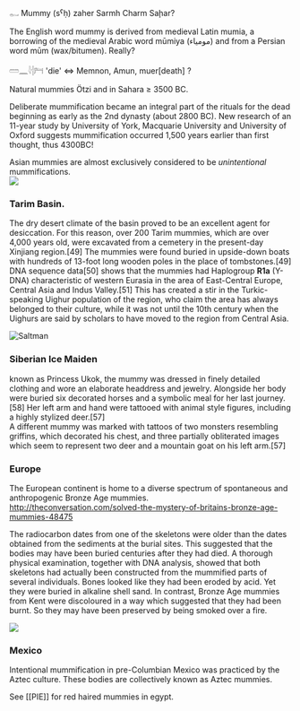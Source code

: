 𓀿 Mummy (sˁḥ) zaher Sarmh Charm Saḩar?  

The English word mummy is derived from medieval Latin mumia, a borrowing of the medieval Arabic word mūmiya (مومياء) and from a Persian word mūm (wax/bitumen). Really?  

𓏠𓈖𓇋𓐪𓁀 'die'  ⇔ Memnon, Amun, muer[death] ?  

Natural mummies Ötzi and in Sahara ≥ 3500 BC.  

Deliberate mummification became an integral part of the rituals for the dead beginning as early as the 2nd dynasty (about 2800 BC). New research of an 11-year study by University of York, Macquarie University and University of Oxford suggests mummification occurred 1,500 years earlier than first thought, thus 4300BC!  

Asian mummies are almost exclusively considered to be *unintentional* mummifications.  
![](https://upload.wikimedia.org/wikipedia/commons/thumb/1/1d/Xin_Zhui_3.JPG/440px-Xin_Zhui_3.JPG)  

### Tarim Basin.  
The dry desert climate of the basin proved to be an excellent agent for desiccation. For this reason, over 200 Tarim mummies, which are over 4,000 years old, were excavated from a cemetery in the present-day Xinjiang region.[49] The mummies were found buried in upside-down boats with hundreds of 13-foot long wooden poles in the place of tombstones.[49] DNA sequence data[50] shows that the mummies had Haplogroup **R1a** (Y-DNA) characteristic of western Eurasia in the area of East-Central Europe, Central Asia and Indus Valley.[51] This has created a stir in the Turkic-speaking Uighur population of the region, who claim the area has always belonged to their culture, while it was not until the 10th century when the Uighurs are said by scholars to have moved to the region from Central Asia.  

![Saltman](https://upload.wikimedia.org/wikipedia/commons/thumb/a/a3/Saltman1.jpg/340px-Saltman1.jpg)  

### Siberian Ice Maiden  
known as Princess Ukok, the mummy was dressed in finely detailed clothing and wore an elaborate headdress and jewelry. Alongside her body were buried six decorated horses and a symbolic meal for her last journey.[58] Her left arm and hand were tattooed with animal style figures, including a highly stylized deer.[57]  
A different mummy was marked with tattoos of two monsters resembling griffins, which decorated his chest, and three partially obliterated images which seem to represent two deer and a mountain goat on his left arm.[57]  


### Europe  
The European continent is home to a diverse spectrum of spontaneous and anthropogenic Bronze Age mummies.  
http://theconversation.com/solved-the-mystery-of-britains-bronze-age-mummies-48475  

The radiocarbon dates from one of the skeletons were older than the dates obtained from the sediments at the burial sites. This suggested that the bodies may have been buried centuries after they had died. A thorough physical examination, together with DNA analysis, showed that both skeletons had actually been constructed from the mummified parts of several individuals. Bones looked like they had been eroded by acid. Yet they were buried in alkaline shell sand. In contrast, Bronze Age mummies from Kent were discoloured in a way which suggested that they had been burnt. So they may have been preserved by being smoked over a fire.  

![](https://images.theconversation.com/files/102500/original/image-20151119-18445-qlz3ev.jpg?ixlib=rb-1.1.0&q=45&auto=format&w=754&fit=clip)  

### Mexico  
Intentional mummification in pre-Columbian Mexico was practiced by the Aztec culture. These bodies are collectively known as Aztec mummies.  

See [[PIE]] for red haired mummies in egypt.  
